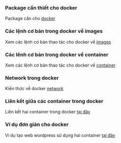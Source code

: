 ### Package cần thiết cho docker

Package cần cho [docker](Some_package_need_in_container.md)

### Các lệnh cơ bản trong docker về images

Xem các lệnh cơ bản thao tác cho docker về [images](Command_image_docker.md)

### Các lênh cơ bản trong docker về container

Xem các lệnh cơ bản thao tác cho docker về [container](Command_container_docker.md)

### Network trong docker

Kiến thức về docker [network](network_in_docker.md)

### Liên kết giữa các container trong docker

Liên kết hai container trong docker [tại đây](Link_two_between_container.md)

### Ví dụ đơn giản cho docker 

Ví dụ tạo web wordpress sử dụng hai container [tại đây](Exsample_create_two_container_web.md)
